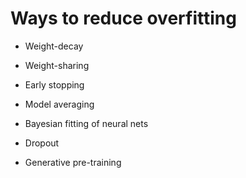 # Ways to reduce overfitting

- Weight-decay

- Weight-sharing

- Early stopping

- Model averaging

- Bayesian fitting of neural nets

- Dropout

- Generative pre-training


